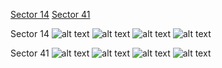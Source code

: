 [Sector 14](#sector14)
[Sector 41](#sector41)

<a name = "sector14"></a>
Sector 14
![alt text](/images/HAT-P-49_Sector_14/HAT-P-49_Sector_14_a_TimeSeries.png)
![alt text](/images/HAT-P-49_Sector_14/HAT-P-49_Sector_14_b_FoldedLightCurve.png)
![alt text](/images/HAT-P-49_Sector_14/HAT-P-49_Sector_14_b_IndividualTransitsWithFit.png)
![alt text](/images/HAT-P-49_Sector_14/HAT-P-49_Sector_14_c_TimingResiduals.png)

<a name = "sector41"></a>
Sector 41
![alt text](/images/HAT-P-49_Sector_41/HAT-P-49_Sector_41_a_TimeSeries.png)
![alt text](/images/HAT-P-49_Sector_41/HAT-P-49_Sector_41_b_FoldedLightCurve.png)
![alt text](/images/HAT-P-49_Sector_41/HAT-P-49_Sector_41_b_IndividualTransitsWithFit.png)
![alt text](/images/HAT-P-49_Sector_41/HAT-P-49_Sector_41_c_TimingResiduals.png)

